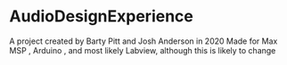 # AudioDesignExperience
A project created by Barty Pitt and Josh Anderson in 2020
Made for Max MSP , Arduino , and most likely Labview, although this is likely to change
